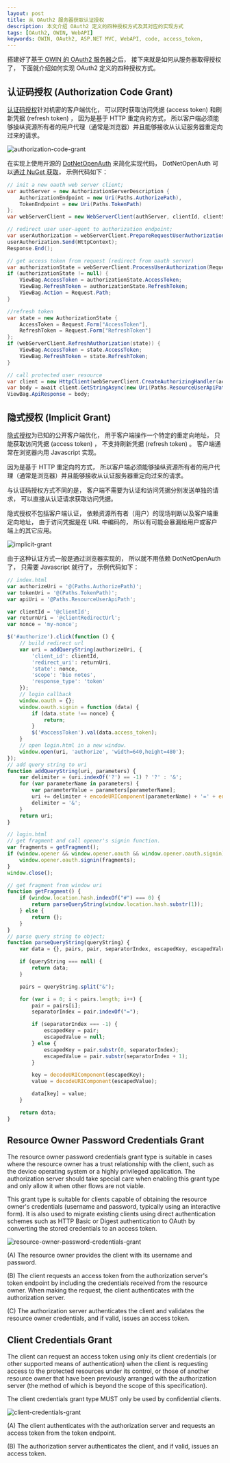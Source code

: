 ```yaml
---
layout: post
title: 从 OAuth2 服务器获取认证授权
description: 本文介绍 OAuth2 定义的四种授权方式及其对应的实现方式
tags: [OAuth2, OWIN, WebAPI]
keywords: OWIN, OAuth2, ASP.NET MVC, WebAPI, code, access_token, 
---
```


搭建好了[基于 OWIN 的 OAuth2 服务器][1]之后， 接下来就是如何从服务器取得授权了， 下面就介绍如何实现 OAuth2 定义的四种授权方式。

## 认证码授权 (Authorization Code Grant)

[认证码授权][2]针对机密的客户端优化， 可以同时获取访问凭据 (access token) 和刷新凭据 (refresh token) ， 因为是基于 HTTP 重定向的方式， 所以客户端必须能够操纵资源所有者的用户代理（通常是浏览器）并且能够接收从认证服务器重定向过来的请求。

![authorization-code-grant](http://beginor.github.io/assets/post-images/oauth2-1-authorization-code-grant.png)

在实现上使用开源的 [DotNetOpenAuth][3] 来简化实现代码， DotNetOpenAuth 可以[通过 NuGet 获取][4]， 示例代码如下：

```c#
// init a new oauth web server client;
var authServer = new AuthorizationServerDescription {
    AuthorizationEndpoint = new Uri(Paths.AuthorizePath),
    TokenEndpoint = new Uri(Paths.TokenPath)
};
var webServerClient = new WebServerClient(authServer, clientId, clientSecret);

// redirect user user-agent to authorization endpoint;
var userAuthorization = webServerClient.PrepareRequestUserAuthorization(new[] { "bio", "notes" });
userAuthorization.Send(HttpContext);
Response.End();

// get access token from request (redirect from oauth server)
var authorizationState = webServerClient.ProcessUserAuthorization(Request);
if (authorizationState != null) {
    ViewBag.AccessToken = authorizationState.AccessToken;
    ViewBag.RefreshToken = authorizationState.RefreshToken;
    ViewBag.Action = Request.Path;
}

//refresh token
var state = new AuthorizationState {
    AccessToken = Request.Form["AccessToken"],
    RefreshToken = Request.Form["RefreshToken"]
};
if (webServerClient.RefreshAuthorization(state)) {
    ViewBag.AccessToken = state.AccessToken;
    ViewBag.RefreshToken = state.RefreshToken;
}

// call protected user resource
var client = new HttpClient(webServerClient.CreateAuthorizingHandler(accessToken));
var body = await client.GetStringAsync(new Uri(Paths.ResourceUserApiPath));
ViewBag.ApiResponse = body;
```

## 隐式授权 (Implicit Grant)

[隐式授权][5]为已知的公开客户端优化， 用于客户端操作一个特定的重定向地址， 只能获取访问凭据 (access token) ， 不支持刷新凭据 (refresh token) 。 客户端通常在浏览器内用 Javascript 实现。

因为是基于 HTTP 重定向的方式， 所以客户端必须能够操纵资源所有者的用户代理（通常是浏览器）并且能够接收从认证服务器重定向过来的请求。

与认证码授权方式不同的是， 客户端不需要为认证和访问凭据分别发送单独的请求， 可以直接从认证请求获取访问凭据。

隐式授权不包括客户端认证， 依赖资源所有者（用户）的现场判断以及客户端重定向地址， 由于访问凭据是在 URL 中编码的， 所以有可能会暴漏给用户或客户端上的其它应用。

![implicit-grant](http://beginor.github.io/assets/post-images/oauth2-2-implicit-grant.png)

由于这种认证方式一般是通过浏览器实现的， 所以就不用依赖 DotNetOpenAuth 了， 只需要 Javascript 就行了， 示例代码如下：

```js
// index.html
var authorizeUri = '@(Paths.AuthorizePath)';
var tokenUri = '@(Paths.TokenPath)';
var apiUri = '@Paths.ResourceUserApiPath';

var clientId = '@clientId';
var returnUri = '@clientRedirectUrl';
var nonce = 'my-nonce';

$('#authorize').click(function () {
    // build redirect url
    var uri = addQueryString(authorizeUri, {
        'client_id': clientId,
        'redirect_uri': returnUri,
        'state': nonce,
        'scope': 'bio notes',
        'response_type': 'token'
    });
    // login callback
    window.oauth = {};
    window.oauth.signin = function (data) {
        if (data.state !== nonce) {
            return;
        }
        $('#accessToken').val(data.access_token);
    }
    // open login.html in a new window.
    window.open(uri, 'authorize', 'width=640,height=480');
});
// add query string to uri
function addQueryString(uri, parameters) {
    var delimiter = (uri.indexOf('?') == -1) ? '?' : '&';
    for (var parameterName in parameters) {
        var parameterValue = parameters[parameterName];
        uri += delimiter + encodeURIComponent(parameterName) + '=' + encodeURIComponent(parameterValue);
        delimiter = '&';
    }
    return uri;
}

// login.html
// get fragment and call opener's signin function.
var fragments = getFragment();
if (window.opener && window.opener.oauth && window.opener.oauth.signin) {
    window.opener.oauth.signin(fragments);
}
window.close();

// get fragment from window uri
function getFragment() {
    if (window.location.hash.indexOf("#") === 0) {
        return parseQueryString(window.location.hash.substr(1));
    } else {
        return {};
    }
}
// parse query string to object;
function parseQueryString(queryString) {
    var data = {}, pairs, pair, separatorIndex, escapedKey, escapedValue, key, value;

    if (queryString === null) {
        return data;
    }

    pairs = queryString.split("&");

    for (var i = 0; i < pairs.length; i++) {
        pair = pairs[i];
        separatorIndex = pair.indexOf("=");

        if (separatorIndex === -1) {
            escapedKey = pair;
            escapedValue = null;
        } else {
            escapedKey = pair.substr(0, separatorIndex);
            escapedValue = pair.substr(separatorIndex + 1);
        }

        key = decodeURIComponent(escapedKey);
        value = decodeURIComponent(escapedValue);

        data[key] = value;
    }

    return data;
}
```

## Resource Owner Password Credentials Grant

   The resource owner password credentials grant type is suitable in
   cases where the resource owner has a trust relationship with the
   client, such as the device operating system or a highly privileged
   application.  The authorization server should take special care when
   enabling this grant type and only allow it when other flows are not
   viable.

   This grant type is suitable for clients capable of obtaining the
   resource owner's credentials (username and password, typically using
   an interactive form).  It is also used to migrate existing clients
   using direct authentication schemes such as HTTP Basic or Digest
   authentication to OAuth by converting the stored credentials to an
   access token.

![resource-owner-password-credentials-grant](http://beginor.github.io/assets/post-images/oauth2-3-resource-owner-password-credentials-grant.png)

   (A)  The resource owner provides the client with its username and
        password.

   (B)  The client requests an access token from the authorization
        server's token endpoint by including the credentials received
        from the resource owner.  When making the request, the client
        authenticates with the authorization server.

   (C)  The authorization server authenticates the client and validates
        the resource owner credentials, and if valid, issues an access
        token.

## Client Credentials Grant

   The client can request an access token using only its client
   credentials (or other supported means of authentication) when the
   client is requesting access to the protected resources under its
   control, or those of another resource owner that have been previously
   arranged with the authorization server (the method of which is beyond
   the scope of this specification).

   The client credentials grant type MUST only be used by confidential
   clients.

![client-credentials-grant](http://beginor.github.io/assets/post-images/oauth2-4-client-credentials-grant.png)

   (A)  The client authenticates with the authorization server and
        requests an access token from the token endpoint.

   (B)  The authorization server authenticates the client, and if valid,
        issues an access token.

[1]: http://beginor.github.io/2015/01/24/oauth2-server-with-owin.html
[2]: http://tools.ietf.org/html/rfc6749#section-4.1
[3]: http://dotnetopenauth.net/
[4]: https://www.nuget.org/packages/dotnetopenauth
[5]: http://tools.ietf.org/html/rfc6749#section-4.2